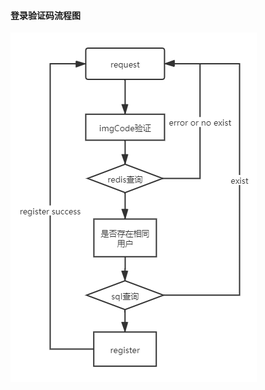 #### 登录验证码流程图
![register](https://raw.githubusercontent.com/LiangyangAlan/images/master/img/register.png)
